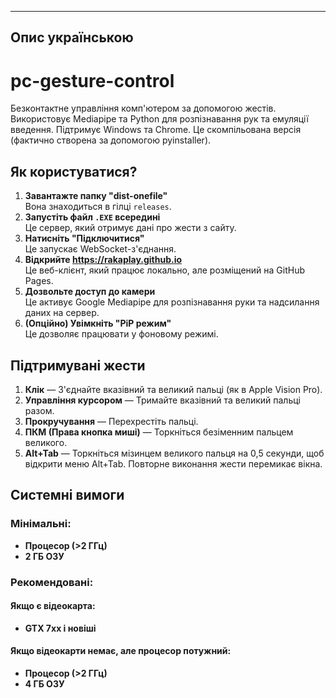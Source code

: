 ---

## Опис українською

# pc-gesture-control 
Безконтактне управління комп'ютером за допомогою жестів. Використовує Mediapipe та Python для розпізнавання рук та емуляції введення. Підтримує Windows та Chrome. Це скомпільована версія (фактично створена за допомогою pyinstaller).

## Як користуватися?
1. **Завантажте папку "dist-onefile"**  
   Вона знаходиться в гілці `releases`.
2. **Запустіть файл `.EXE` всередині**  
   Це сервер, який отримує дані про жести з сайту.
3. **Натисніть "Підключитися"**  
   Це запускає WebSocket-з'єднання.
4. **Відкрийте https://rakaplay.github.io**  
   Це веб-клієнт, який працює локально, але розміщений на GitHub Pages.
5. **Дозвольте доступ до камери**  
   Це активує Google Mediapipe для розпізнавання руки та надсилання даних на сервер.
6. **(Опційно) Увімкніть "PiP режим"**  
   Це дозволяє працювати у фоновому режимі.

## Підтримувані жести
1. **Клік** — З'єднайте вказівний та великий пальці (як в Apple Vision Pro).  
2. **Управління курсором** — Тримайте вказівний та великий пальці разом.  
3. **Прокручування** — Перехрестіть пальці.  
4. **ПКМ (Права кнопка миші)** — Торкніться безіменним пальцем великого.  
5. **Alt+Tab** — Торкніться мізинцем великого пальця на 0,5 секунди, щоб відкрити меню Alt+Tab. Повторне виконання жести перемикає вікна.

## Системні вимоги
### Мінімальні:
- **Процесор (>2 ГГц)**
- **2 ГБ ОЗУ**

### Рекомендовані:
#### Якщо є відеокарта:
- **GTX 7xx і новіші**

#### Якщо відеокарти немає, але процесор потужний:
- **Процесор (>2 ГГц)**
- **4 ГБ ОЗУ**
